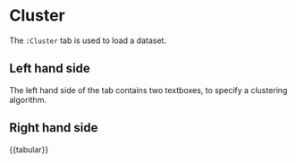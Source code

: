 # Cluster

The `:Cluster` tab is used to load a dataset.

## Left hand side

The left hand side of the tab contains two textboxes, to specify a clustering algorithm.

## Right hand side

{{tabular}}